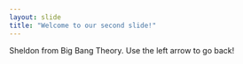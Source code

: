 ```yaml
---
layout: slide
title: "Welcome to our second slide!"
---
```

Sheldon from Big Bang Theory.
Use the left arrow to go back!
